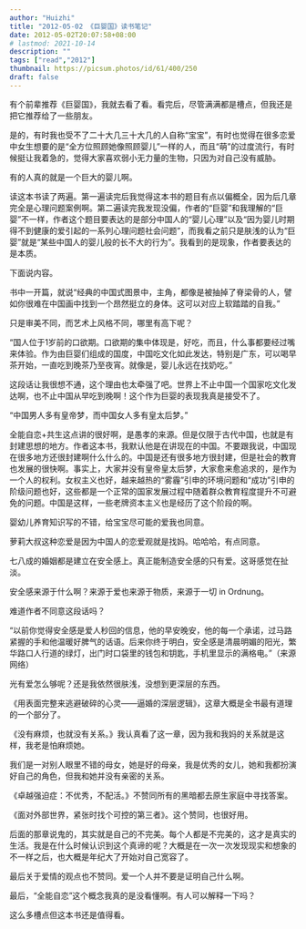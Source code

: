 ```yaml
---
author: "Huizhi"
title: "2012-05-02 《巨婴国》读书笔记"
date: 2012-05-02T20:07:58+08:00
# lastmod: 2021-10-14
description: ""
tags: ["read","2012"]
thumbnail: https://picsum.photos/id/61/400/250
draft: false
---
```


有个前辈推荐《巨婴国》，我就去看了看。看完后，尽管满满都是槽点，但我还是把它推荐给了一些朋友。


是的，有时我也受不了二十大几三十大几的人自称“宝宝”，有时也觉得在很多恋爱中女生想要的是“全方位照顾她像照顾婴儿”一样的人，而且“萌”的过度流行，有时候挺让我着急的，觉得大家喜欢弱小无力量的生物，只因为对自己没有威胁。

有的人真的就是一个巨大的婴儿啊。

读这本书读了两遍。第一遍读完后我觉得这本书的题目有点以偏概全，因为后几章完全是心理问题案例啊。第二遍读完我发现没偏，作者的“巨婴”和我理解的“巨婴”不一样，作者这个题目要表达的是部分中国人的“婴儿心理”以及“因为婴儿时期得不到健康的爱引起的一系列心理问题社会问题”，而我看之前只是肤浅的认为“巨婴”就是“某些中国人的婴儿般的长不大的行为”。我看到的是现象，作者要表达的是本质。

下面说内容。

书中一开篇，就说“经典的中国式图景中，主角，都像是被抽掉了脊梁骨的人，譬如你很难在中国画中找到一个昂然挺立的身体。这可以对应上软踏踏的自我。”

只是审美不同，而艺术上风格不同，哪里有高下呢？

“国人位于1岁前的口欲期。口欲期的集中体现是，好吃，而且，什么事都要经过嘴来体验。作为由巨婴们组成的国度，中国吃文化如此发达，特别是广东，可以喝早茶开始，一直吃到晚茶乃至夜宵。就像是，婴儿永远在找奶吃。”

这段话让我很想不通，这个理由也太牵强了吧。世界上不止中国一个国家吃文化发达啊，也不止中国从早吃到晚啊！这个作为巨婴的表现我真是接受不了。

“中国男人多有皇帝梦，而中国女人多有皇太后梦。”

全能自恋+共生这点讲的很好啊，是愚孝的来源。但是仅限于古代中国，也就是有封建思想的地方。作者这本书，我默认他是在讲现在的中国。不要跟我说，中国现在很多地方还很封建啊什么什么的。中国是还有很多地方很封建，但是社会的教育也发展的很快啊。事实上，大家并没有皇帝皇太后梦，大家愈来愈追求的，是作为一个人的权利。女权主义也好，越来越热的“雾霾”引申的环境问题和“成功”引申的阶级问题也好，这些都是一个正常的国家发展过程中随着群众教育程度提升不可避免的问题。中国是这样，一些老牌资本主义也是经历了这个阶段的啊。

婴幼儿养育知识写的不错，给宝宝尽可能的爱我也同意。

萝莉大叔这种恋爱是因为中国人的恋爱观就是找妈。哈哈哈，有点同意。

七八成的婚姻都是建立在安全感上。真正能制造安全感的只有爱。这哥感觉在扯淡。

安全感来源于什么啊？来源于爱也来源于物质，来源于一切 in Ordnung。

难道作者不同意这段话吗？

“以前你觉得安全感是爱人秒回的信息，他的早安晚安，他的每一个承诺，过马路紧握的手和他温暖好脾气的话语。后来你终于明白，安全感是清晨明媚的阳光，繁华路口人行道的绿灯，出门时口袋里的钱包和钥匙，手机里显示的满格电。”（来源网络）

光有爱怎么够呢？还是我依然很肤浅，没想到更深层的东西。

《用表面完整来逃避破碎的心灵——逼婚的深层逻辑》，这章大概是全书最有道理的一个部分了。

《没有麻烦，也就没有关系。》我认真看了这一章，因为我和我妈的关系就是这样，我老是怕麻烦她。

我们是一对别人眼里不错的母女，她是好的母亲，我是优秀的女儿，她和我都扮演好自己的角色，但我和她并没有亲密的关系。

《卓越强迫症：不优秀，不配活。》不赞同所有的黑暗都去原生家庭中寻找答案。

《面对外部世界，紧张时找个可控的第三者》。这个赞同，也很好用。

后面的那章说鬼的，其实就是自己的不完美。每个人都是不完美的，这才是真实的生活。我是在什么时候认识到这个真谛的呢？大概是在一次一次发现现实和想象的不一样之后，也大概是年纪大了开始对自己宽容了。

最后关于爱情的观点也不赞同。爱一个人并不要是证明自己什么啊。

最后，“全能自恋”这个概念我真的是没看懂啊。有人可以解释一下吗？

这么多槽点但这本书还是值得看。